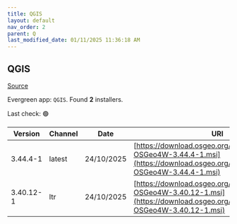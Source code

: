 ```yaml
---
title: QGIS
layout: default
nav_order: 2
parent: Q
last_modified_date: 01/11/2025 11:36:18 AM
---
```


## QGIS

[Source](https://qgis.org/en/site/index.html)

Evergreen app: `QGIS`. Found **2** installers.

Last check: 🟢

| Version   | Channel | Date       | URI                                                                                                                                      |
| --------- | ------- | ---------- | ---------------------------------------------------------------------------------------------------------------------------------------- |
| 3.44.4-1  | latest  | 24/10/2025 | [https://download.osgeo.org/qgis/windows/QGIS-OSGeo4W-3.44.4-1.msi](https://download.osgeo.org/qgis/windows/QGIS-OSGeo4W-3.44.4-1.msi)   |
| 3.40.12-1 | ltr     | 24/10/2025 | [https://download.osgeo.org/qgis/windows/QGIS-OSGeo4W-3.40.12-1.msi](https://download.osgeo.org/qgis/windows/QGIS-OSGeo4W-3.40.12-1.msi) |
